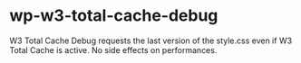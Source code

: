 wp-w3-total-cache-debug
=======================

W3 Total Cache Debug requests the last version of the style.css even if W3 Total Cache is active. No side effects on performances.
